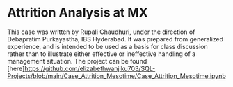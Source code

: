 # Attrition Analysis at MX
This case was written by Rupali Chaudhuri, under the direction of Debapratim Purkayastha, IBS Hyderabad. It was prepared from generalized experience, and is intended to be used as a basis for class discussion rather than to illustrate either effective or ineffective handling of a management situation. The project can be found [here]https://github.com/elizabethwanjiku703/SQL-Projects/blob/main/Case_Attrition_Mesotime/Case_Attrition_Mesotime.ipynb
